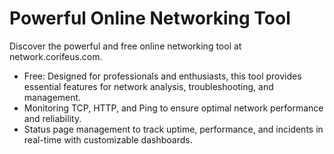 # Powerful Online Networking Tool
Discover the powerful and free online networking tool at network.corifeus.com.

* Free: Designed for professionals and enthusiasts, this tool provides essential features for network analysis, troubleshooting, and management.
* Monitoring TCP, HTTP, and Ping to ensure optimal network performance and reliability.
* Status page management to track uptime, performance, and incidents in real-time with customizable dashboards.
